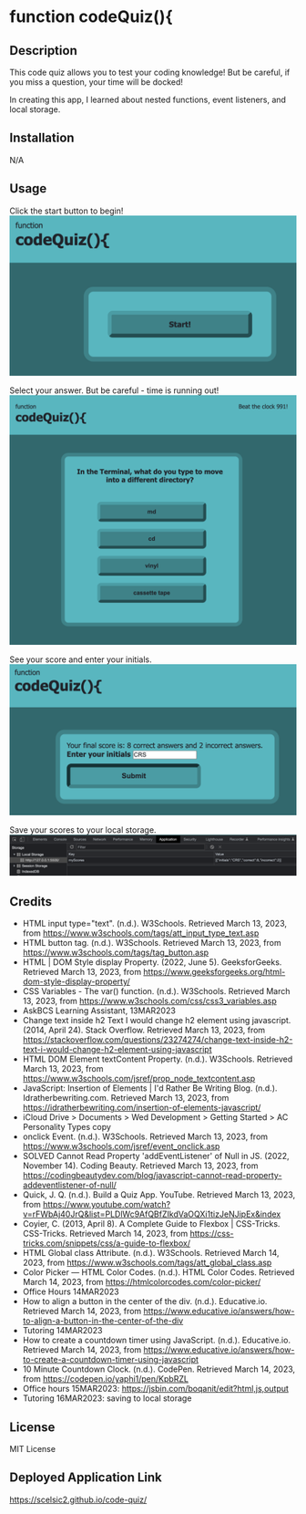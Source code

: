 # function codeQuiz(){

## Description

This code quiz allows you to test your coding knowledge!  But be careful, if you miss a question, your time will be docked!

In creating this app, I learned about nested functions, event listeners, and local storage.

## Installation

N/A

## Usage

Click the start button to begin!
![screenshot of the start screen](./assets/images/screenshot1.png)

Select your answer.  But be careful - time is running out!
![screenshot of the first question and possible choices](./assets/images/screenshot2.png)

See your score and enter your initials.
![screenshot of the page with the user's score and where the user can enter their initials](./assets/images/screenshot3.png)

Save your scores to your local storage.
![screenshot of scores saved in local storage](./assets/images/screenshot4.png)

## Credits
- HTML input type="text". (n.d.). W3Schools. Retrieved March 13, 2023, from https://www.w3schools.com/tags/att_input_type_text.asp
- HTML button tag. (n.d.). W3Schools. Retrieved March 13, 2023, from https://www.w3schools.com/tags/tag_button.asp
- HTML | DOM Style display Property. (2022, June 5). GeeksforGeeks. Retrieved March 13, 2023, from https://www.geeksforgeeks.org/html-dom-style-display-property/
- CSS Variables - The var() function. (n.d.). W3Schools. Retrieved March 13, 2023, from https://www.w3schools.com/css/css3_variables.asp
- AskBCS Learning Assistant, 13MAR2023 
- Change text inside h2 Text I would change h2 element using javascript. (2014, April 24). Stack Overflow. Retrieved March 13, 2023, from https://stackoverflow.com/questions/23274274/change-text-inside-h2-text-i-would-change-h2-element-using-javascript
- HTML DOM Element textContent Property. (n.d.). W3Schools. Retrieved March 13, 2023, from https://www.w3schools.com/jsref/prop_node_textcontent.asp
- JavaScript: Insertion of Elements | I'd Rather Be Writing Blog. (n.d.). Idratherbewriting.com. Retrieved March 13, 2023, from https://idratherbewriting.com/insertion-of-elements-javascript/
- iCloud Drive > Documents > Wed Development > Getting Started > AC Personality Types copy
- onclick Event. (n.d.). W3Schools. Retrieved March 13, 2023, from https://www.w3schools.com/jsref/event_onclick.asp
- SOLVED Cannot Read Property 'addEventListener' of Null in JS. (2022, November 14). Coding Beauty. Retrieved March 13, 2023, from https://codingbeautydev.com/blog/javascript-cannot-read-property-addeventlistener-of-null/
- Quick, J. Q. (n.d.). Build a Quiz App. YouTube. Retrieved March 13, 2023, from https://www.youtube.com/watch?v=rFWbAj40JrQ&list=PLDlWc9AfQBfZIkdVaOQXi1tizJeNJipEx&index
- Coyier, C. (2013, April 8). A Complete Guide to Flexbox | CSS-Tricks. CSS-Tricks. Retrieved March 14, 2023, from https://css-tricks.com/snippets/css/a-guide-to-flexbox/
- HTML Global class Attribute. (n.d.). W3Schools. Retrieved March 14, 2023, from https://www.w3schools.com/tags/att_global_class.asp
- Color Picker — HTML Color Codes. (n.d.). HTML Color Codes. Retrieved March 14, 2023, from https://htmlcolorcodes.com/color-picker/
- Office Hours 14MAR2023
- How to align a button in the center of the div. (n.d.). Educative.io. Retrieved March 14, 2023, from https://www.educative.io/answers/how-to-align-a-button-in-the-center-of-the-div
- Tutoring 14MAR2023
- How to create a countdown timer using JavaScript. (n.d.). Educative.io. Retrieved March 14, 2023, from https://www.educative.io/answers/how-to-create-a-countdown-timer-using-javascript
- 10 Minute Countdown Clock. (n.d.). CodePen. Retrieved March 14, 2023, from https://codepen.io/yaphi1/pen/KpbRZL
- Office hours 15MAR2023: https://jsbin.com/boqanit/edit?html,js,output 
- Tutoring 16MAR2023: saving to local storage

## License

MIT License

## Deployed Application Link

https://scelsic2.github.io/code-quiz/
